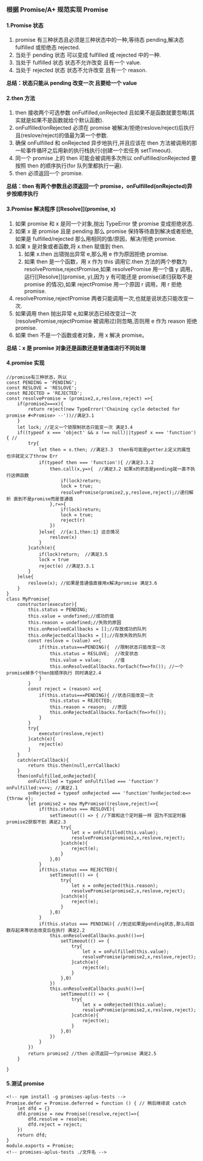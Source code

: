 ### 根据 Promise/A+ 规范实现 Promise

#### 1.Promise 状态

1. promise 有三种状态且必须是三种状态中的一种,等待态 pending,解决态 fulfilled 或拒绝态 rejected.
2. 当处于 pending 状态 可以变成 fulfilled 或 rejected 中的一种.
3. 当处于 fulfilled 状态 状态不允许改变 且有一个 value.
4. 当处于 rejected 状态 状态不允许改变 且有一个 reason.

**总结：状态只能从 pending 改变一次 且要给一个 value**

#### 2.then 方法

1. then 接收两个可选参数 onFulfilled,onRejected 且如果不是函数就要忽略(其实就是如果不是函数就给个默认函数).
2. onFulfilled/onRejected 必须在 promise 被解决/拒绝(reslove/reject)后执行且(reslove/reject)的值最为第一个参数.
3. 确保 onFulfilled 和 onRejected 异步地执行,并且应该在 then 方法被调用的那一轮事件循环之后用新的执行栈执行(创建一个宏任务 setTimeout).
4. 同一个 promise 上的 then 可能会被调用多次所以 onFulfilled/onRejected 要按照 then 的顺序执行(for 队列里都执行一遍).
5. then 必须返回一个 promise.

**总结：then 有两个参数且必须返回一个 promise，onFulfilled(onRejected)异步按顺序执行**

#### 3.Promise 解决程序 [[Resolve]](promise, x)

1. 如果 promise 和 x 是同一个对象,抛出 TypeError 使 promise 变成拒绝状态.
2. 如果 x 是 promise 且是 pending 那么 promise 保持等待直到解决或者拒绝,如果是 fulfilled/rejected 那么用相同的值/原因，解决/拒绝 promise.
3. 如果 x 是对象或者函数,将 x.then 赋值到 then.
   1. 如果 x.then 出错抛出异常 e,那么用 e 作为原因拒绝 promise.
   2. 如果 then 是一个函数，用 x 作为 this 调用它.then 方法的两个参数为 resolvePromise,rejectPromise,如果 resolvePromise 用一个值 y 调用，运行[[Resolve]](promise, y),因为 y 有可能还是 promise(递归获取不是 promise 的情况),如果 rejectPromise 用一个原因 r 调用，用 r 拒绝 promise.
4. resolvePromise,rejectPromise 两者只能调用一次,也就是说状态只能改变一次.
5. 如果调用 then 抛出异常 e,如果状态已经改变过一次(resolvePromise,rejectPromise 被调用过)则忽略,否则用 e 作为 reason 拒绝 promise.
6. 如果 then 不是一个函数或者对象，用 x 解决 promise。

**总结：x 是 promise 对象还是函数还是普通值进行不同处理**

#### 4.promise 实现

```
//promise有三种状态，所以
const PENDING = 'PENDING';
const RESLOVE = 'RESLOVE';
const REJECTED = 'REJECTED';
const resolvePromise = (promise2,x,reslove,reject) =>{
    if(promise2===x){
        return reject(new TypeError('Chaining cycle detected for promise #<Promise> --'))//满足3.1
    }
    let lock; //定义一个锁限制状态只能变一次 满足3.4
    if((typeof x === 'object' && x !== null)||typeof x === 'function'){ //
        try{
            let then = x.then; //满足3.3  then有可能是getter上定义的属性 也许就定义了throw Err
            if(typeof then === 'function'){ //满足3.3.2
                then.call(x,y=>{  //满足3.2 如果x的状态是pending就一直不执行这俩函数
                    if(lock)return;
                    lock = true;
                    resolvePromise(promise2,y,reslove,reject);//递归解析 直到不是promise而是普通值
                },r=>{
                    if(lock)return;
                    lock = true;
                    reject(r)
                })
            }else{  //{a:1,then:1} 这总情况
                reslove(x)
            }
        }catch(e){
            if(lock)return;  //满足3.5
            lock = true
            reject(e) //满足3.3.1
        }
    }else{
        reslove(x); //如果是普通值直接用x解决promise 满足3.6
    }
}
class MyPromise{
    constructor(executor){
        this.status = PENDING;
        this.value = undefined;//成功的值
        this.reason = undefined;//失败的原因
        this.onResolvedCallbacks = [];//存放成功的队列
        this.onRejectedCallbacks = [];//存放失败的队列
        const reslove = (value) =>{
            if(this.status===PENDING){  //限制状态只能改变一次
                this.status = RESLOVE;  //改变状态
                this.value = value;     //值
                this.onResolvedCallbacks.forEach(fn=>fn()); //一个promise掉多个then按顺序执行 同时满足2.4
            }
        }
        const reject = (reason) =>{
            if(this.status===PENDING){ //状态只能改变一次
                this.status = REJECTED;
                this.reason = reason;  //原因
                this.onRejectedCallbacks.forEach(fn=>fn());
            }
        }
        try{
            executor(reslove,reject)
        }catch(e){
            reject(e)
        }
    }
    catch(errCallback){
        return this.then(null,errCallback)
    }
    then(onFulfilled,onRejected){
        onFulfilled = typeof onFulfilled === 'function'?onFulfilled:v=>v; //满足2.1
        onRejected = typeof onRejected === 'function'?onRejected:e=>{throw e};
        let promise2 = new MyPromise((reslove,reject)=>{
            if(this.status === RESLOVE){
                setTimeout(() => { //下面和这个定时器一样 因为不加定时器promise2获取不到 满足2.3
                    try{
                        let x = onFulfilled(this.value);
                        resolvePromise(promise2,x,reslove,reject);
                    }catch(e){
                        reject(e);
                    }
                },0)
            }
            if(this.status === REJECTED){
                setTimeout(() => {
                    try{
                        let x = onRejected(this.reason);
                        resolvePromise(promise2,x,reslove,reject);
                    }catch(e){
                        reject(e);
                    }
                },0)
            }
            if(this.status === PENDING){ //到这如果是pending状态,那么将函数存起来等状态改变后在执行 满足2.2
                this.onResolvedCallbacks.push(()=>{
                    setTimeout(() => {
                        try{
                            let x = onFulfilled(this.value);
                            resolvePromise(promise2,x,reslove,reject);
                        }catch(e){
                            reject(e);
                        }
                    },0)
                })
                this.onResolvedCallbacks.push(()=>{
                    setTimeout(() => {
                        try{
                            let x = onRejected(this.value);
                            resolvePromise(promise2,x,reslove,reject);
                        }catch(e){
                            reject(e);
                        }
                    },0)
                })
            }
        })
        return promise2 //then 必须返回一个promise 满足2.5
    }

}
```

#### 5.测试 promise

```
<!-- npm install -g promises-aplus-tests -->
Promise.defer = Promise.deferred = function () { // 稍后继续说 catch
    let dfd = {}
    dfd.promise = new Promise((resolve,reject)=>{
        dfd.resolve = resolve;
        dfd.reject = reject;
    })
    return dfd;
}
module.exports = Promise;
<!-- promises-aplus-tests ./文件名 -->
```
